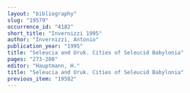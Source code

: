 ```yaml
---
layout: "bibliography"
slug: "19579"
occurrence_id: "4182"
short_title: "Invernizzi 1995"
author: "Invernizzi, Antonio"
publication_year: "1995"
title: "Seleucia and Uruk. Cities of Seleucid Babylonia"
pages: "273-280"
editor: "Hauptmann, H."
title: "Seleucia and Uruk. Cities of Seleucid Babylonia"
previous_item: "19582"
---
```

